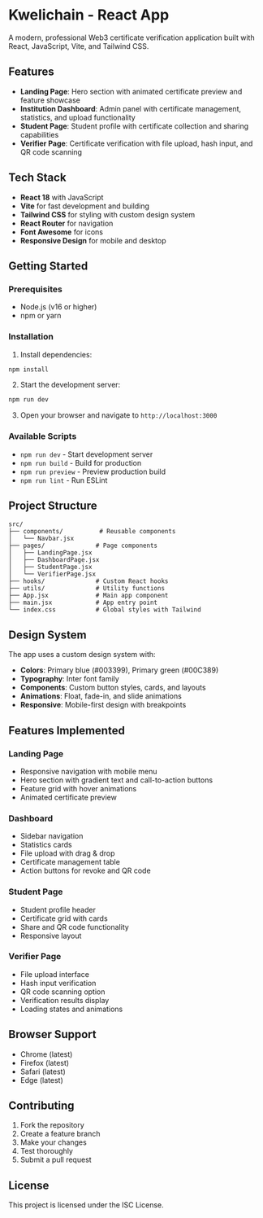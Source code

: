 # Kwelichain - React App

A modern, professional Web3 certificate verification application built with React, JavaScript, Vite, and Tailwind CSS.

## Features

- **Landing Page**: Hero section with animated certificate preview and feature showcase
- **Institution Dashboard**: Admin panel with certificate management, statistics, and upload functionality
- **Student Page**: Student profile with certificate collection and sharing capabilities
- **Verifier Page**: Certificate verification with file upload, hash input, and QR code scanning

## Tech Stack

- **React 18** with JavaScript
- **Vite** for fast development and building
- **Tailwind CSS** for styling with custom design system
- **React Router** for navigation
- **Font Awesome** for icons
- **Responsive Design** for mobile and desktop

## Getting Started

### Prerequisites

- Node.js (v16 or higher)
- npm or yarn

### Installation

1. Install dependencies:
```bash
npm install
```

2. Start the development server:
```bash
npm run dev
```

3. Open your browser and navigate to `http://localhost:3000`

### Available Scripts

- `npm run dev` - Start development server
- `npm run build` - Build for production
- `npm run preview` - Preview production build
- `npm run lint` - Run ESLint

## Project Structure

```
src/
├── components/          # Reusable components
│   └── Navbar.jsx
├── pages/              # Page components
│   ├── LandingPage.jsx
│   ├── DashboardPage.jsx
│   ├── StudentPage.jsx
│   └── VerifierPage.jsx
├── hooks/              # Custom React hooks
├── utils/              # Utility functions
├── App.jsx             # Main app component
├── main.jsx            # App entry point
└── index.css           # Global styles with Tailwind
```

## Design System

The app uses a custom design system with:

- **Colors**: Primary blue (#003399), Primary green (#00C389)
- **Typography**: Inter font family
- **Components**: Custom button styles, cards, and layouts
- **Animations**: Float, fade-in, and slide animations
- **Responsive**: Mobile-first design with breakpoints

## Features Implemented

### Landing Page
- Responsive navigation with mobile menu
- Hero section with gradient text and call-to-action buttons
- Feature grid with hover animations
- Animated certificate preview

### Dashboard
- Sidebar navigation
- Statistics cards
- File upload with drag & drop
- Certificate management table
- Action buttons for revoke and QR code

### Student Page
- Student profile header
- Certificate grid with cards
- Share and QR code functionality
- Responsive layout

### Verifier Page
- File upload interface
- Hash input verification
- QR code scanning option
- Verification results display
- Loading states and animations

## Browser Support

- Chrome (latest)
- Firefox (latest)
- Safari (latest)
- Edge (latest)

## Contributing

1. Fork the repository
2. Create a feature branch
3. Make your changes
4. Test thoroughly
5. Submit a pull request

## License

This project is licensed under the ISC License.